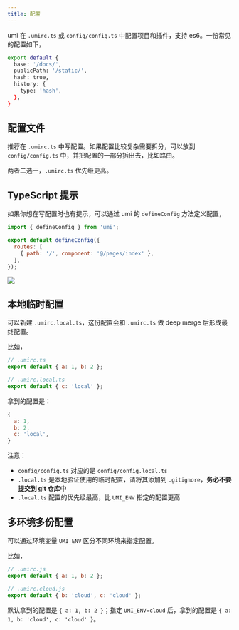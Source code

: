 ```yaml
---
title: 配置
---
```


umi 在 `.umirc.ts` 或 `config/config.ts` 中配置项目和插件，支持 es6。一份常见的配置如下，

```bash
export default {
  base: '/docs/',
  publicPath: '/static/',
  hash: true,
  history: {
    type: 'hash',
  },
}
```

## 配置文件

推荐在 `.umirc.ts` 中写配置。如果配置比较复杂需要拆分，可以放到 `config/config.ts` 中，并把配置的一部分拆出去，比如路由。

两者二选一，`.umirc.ts` 优先级更高。

## TypeScript 提示

如果你想在写配置时也有提示，可以通过 umi 的 `defineConfig` 方法定义配置，

```js
import { defineConfig } from 'umi';

export default defineConfig({
  routes: [
    { path: '/', component: '@/pages/index' },
  ],
});
```

![](https://img.alicdn.com/tfs/TB1EV1pv.T1gK0jSZFhXXaAtVXa-1204-838.png)

## 本地临时配置

可以新建 `.umirc.local.ts`，这份配置会和 `.umirc.ts` 做 deep merge 后形成最终配置。

比如，

```js
// .umirc.ts
export default { a: 1, b: 2 };

// .umirc.local.ts
export default { c: 'local' };
```

拿到的配置是：

```js
{
  a: 1,
  b: 2,
  c: 'local',
}
```

注意：

* `config/config.ts` 对应的是 `config/config.local.ts`
* `.local.ts` 是本地验证使用的临时配置，请将其添加到 `.gitignore`，**务必不要提交到 git 仓库中**
* `.local.ts` 配置的优先级最高，比 `UMI_ENV` 指定的配置更高

## 多环境多份配置

可以通过环境变量 `UMI_ENV` 区分不同环境来指定配置。

比如，

```js
// .umirc.js
export default { a: 1, b: 2 };

// .umirc.cloud.js
export default { b: 'cloud', c: 'cloud' };
```

默认拿到的配置是 `{ a: 1, b: 2 }`；指定 `UMI_ENV=cloud` 后，拿到的配置是 `{ a: 1, b: 'cloud', c: 'cloud' }`。
